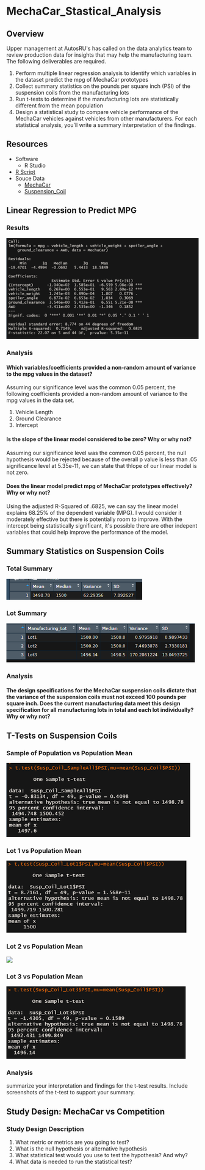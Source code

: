 # MechaCar_Stastical_Analysis

## Overview
Upper management at AutosRU's has called on the data analytics team to review production data for insights that may help the manufacturing team.  The following deliverables are required.
  1. Perform multiple linear regression analysis to identify which variables in the dataset predict the mpg of MechaCar prototypes
  2. Collect summary statistics on the pounds per square inch (PSI) of the suspension coils from the manufacturing lots
  3. Run t-tests to determine if the manufacturing lots are statistically different from the mean population
  4. Design a statistical study to compare vehicle performance of the MechaCar vehicles against vehicles from other manufacturers. For each statistical analysis, you’ll write a summary interpretation of the findings.

## Resources
  - Software
    - R Studio
  - [R Script](https://github.com/sbretag/MechaCar_Statistical_Analysis/blob/main/MechaCarChallenge.R)
  - Souce Data
    - [MechaCar](https://github.com/sbretag/MechaCar_Statistical_Analysis/blob/main/Resources/MechaCar_mpg.csv)
    - [Suspension_Coil](https://github.com/sbretag/MechaCar_Statistical_Analysis/blob/main/Resources/Suspension_Coil.csv)
  
    

## Linear Regression to Predict MPG

### Results
![](https://github.com/sbretag/MechaCar_Statistical_Analysis/blob/main/Images/MPG%20LM%20Output.png)

### Analysis

#### Which variables/coefficients provided a non-random amount of variance to the mpg values in the dataset?
Assuming our significance level was the common 0.05 percent, the following coefficients provided a non-random amount of variance to the mpg values in the data set.
  1. Vehicle Length
  2. Ground Clearance
  3. Intercept

#### Is the slope of the linear model considered to be zero?  Why or why not?
Assuming our significance level was the common 0.05 percent, the null hypothesis would be rejected because of the overall p value is less than .05 significance level at 5.35e-11, we can state that thlope of our linear model is not zero.

#### Does the linear model predict mpg of MechaCar prototypes effectively?  Why or why not?

Using the adjusted R-Squared of .6825, we can say the linear model explains 68.25% of the dependent variable (MPG).  I would consider it moderately effective but there is potentially room to improve.  With the intercept being statistically significant, it's possible there are other indepent variables that could help improve the performance of the model. 


## Summary Statistics on Suspension Coils


### Total Summary
![](https://github.com/sbretag/MechaCar_Statistical_Analysis/blob/main/Images/Total_Summary.png)

### Lot Summary

![](https://github.com/sbretag/MechaCar_Statistical_Analysis/blob/main/Images/Lot_Summary.png)

### Analysis
#### The design specifications for the MechaCar suspension coils dictate that the variance of the suspension coils must not exceed 100 pounds per square inch. Does the current manufacturing data meet this design specification for all manufacturing lots in total and each lot individually? Why or why not?

## T-Tests on Suspension Coils

### Sample of Population vs Population Mean
![](https://github.com/sbretag/MechaCar_Statistical_Analysis/blob/main/Images/Sample_vs_Population_Test.png)

### Lot 1 vs Population Mean
![](https://github.com/sbretag/MechaCar_Statistical_Analysis/blob/main/Images/Lot1_vs_Population_Test.png)

### Lot 2 vs Population Mean
![](https://github.com/sbretag/MechaCar_Statistical_Analysis/blob/main/Images/Lot2_vs_Population_Test.pngg)

### Lot 3 vs Population Mean
![](https://github.com/sbretag/MechaCar_Statistical_Analysis/blob/main/Images/Lot3_vs_Population_Test.png)

### Analysis

  summarize your interpretation and findings for the t-test results. Include screenshots of the t-test to support your summary.
  
## Study Design: MechaCar vs Competition

### Study Design Description
  1. What metric or metrics are you going to test?
  2. What is the null hypothesis or alternative hypothesis
  3. What statistical test would you use to test the hypothesis? And why?
  4. What data is needed to run the statistical test?
